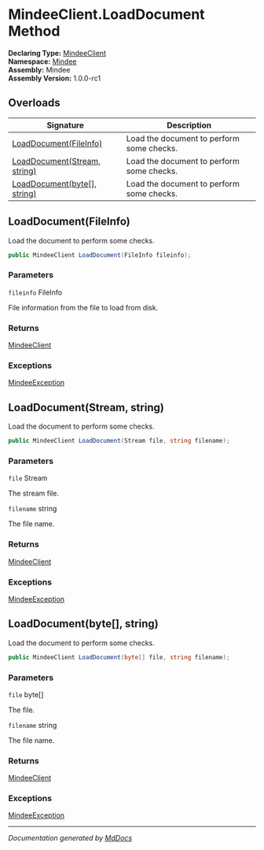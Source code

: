 ﻿<!--  
  <auto-generated>   
    The contents of this file were generated by a tool.  
    Changes to this file may be list if the file is regenerated  
  </auto-generated>   
-->

# MindeeClient.LoadDocument Method

**Declaring Type:** [MindeeClient](../index.md)  
**Namespace:** [Mindee](../../index.md)  
**Assembly:** Mindee  
**Assembly Version:** 1.0.0\-rc1

## Overloads

| Signature                                                  | Description                               |
| ---------------------------------------------------------- | ----------------------------------------- |
| [LoadDocument(FileInfo)](#loaddocumentfileinfo)            | Load the document to perform some checks. |
| [LoadDocument(Stream, string)](#loaddocumentstream-string) | Load the document to perform some checks. |
| [LoadDocument(byte\[\], string)](#loaddocumentbyte-string) | Load the document to perform some checks. |

## LoadDocument(FileInfo)

Load the document to perform some checks.

```csharp
public MindeeClient LoadDocument(FileInfo fileinfo);
```

### Parameters

`fileinfo`  FileInfo

File information from the file to load from disk.

### Returns

[MindeeClient](../index.md)

### Exceptions

[MindeeException](../../Exceptions/MindeeException/index.md)

## LoadDocument(Stream, string)

Load the document to perform some checks.

```csharp
public MindeeClient LoadDocument(Stream file, string filename);
```

### Parameters

`file`  Stream

The stream file.

`filename`  string

The file name.

### Returns

[MindeeClient](../index.md)

### Exceptions

[MindeeException](../../Exceptions/MindeeException/index.md)

## LoadDocument(byte\[\], string)

Load the document to perform some checks.

```csharp
public MindeeClient LoadDocument(byte[] file, string filename);
```

### Parameters

`file`  byte\[\]

The file.

`filename`  string

The file name.

### Returns

[MindeeClient](../index.md)

### Exceptions

[MindeeException](../../Exceptions/MindeeException/index.md)

___

*Documentation generated by [MdDocs](https://github.com/ap0llo/mddocs)*
